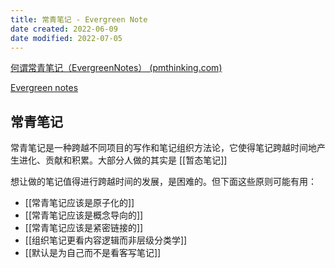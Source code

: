 ```yaml
---
title: 常青笔记 - Evergreen Note
date created: 2022-06-09
date modified: 2022-07-05
---
```


[何谓常青笔记（EvergreenNotes） (pmthinking.com)](https://index.pmthinking.com/EvergreenNotes-0a3f82b22a654eb18ccf3e83854ec1ba)

[Evergreen notes](cubox://card?id=ff8080818122494e018127bceb8266e3)

## 常青笔记

常青笔记是一种跨越不同项目的写作和笔记组织方法论，它使得笔记跨越时间地产生进化、贡献和积累。大部分人做的其实是 [[暂态笔记]]

想让做的笔记值得进行跨越时间的发展，是困难的。但下面这些原则可能有用：
- [[常青笔记应该是原子化的]]
- [[常青笔记应该是概念导向的]]
- [[常青笔记应该是紧密链接的]]
- [[组织笔记更看内容逻辑而非层级分类学]]
- [[默认是为自己而不是看客写笔记]]
